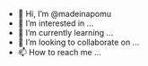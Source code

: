 - 👋 Hi, I’m @madeinapomu
- 👀 I’m interested in ...
- 🌱 I’m currently learning ...
- 💞️ I’m looking to collaborate on ...
- 📫 How to reach me ...

<!---
madeinapomu/madeinapomu is a ✨ special ✨ repository because its `README.md` (this file) appears on your GitHub profile.
You can click the Preview link to take a look at your changes.
--->
